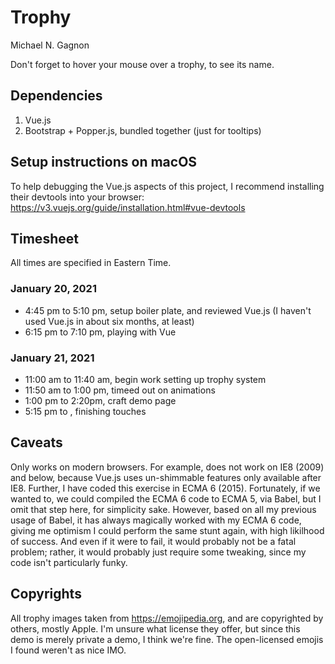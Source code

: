 # Trophy

Michael N. Gagnon

Don't forget to hover your mouse over a trophy, to see its name.

## Dependencies

1. Vue.js
2. Bootstrap + Popper.js, bundled together (just for tooltips)

## Setup instructions on macOS

To help debugging the Vue.js aspects of this project, I recommend installing their devtools into your browser: https://v3.vuejs.org/guide/installation.html#vue-devtools



## Timesheet

All times are specified in Eastern Time.

### January 20, 2021

- 4:45 pm to 5:10 pm, setup boiler plate, and reviewed Vue.js (I haven't used Vue.js in about six months, at least)
- 6:15 pm to 7:10 pm, playing with Vue

### January 21, 2021

- 11:00 am to 11:40 am, begin work setting up trophy system
- 11:50 am to 1:00 pm, timeed out on animations
- 1:00 pm to 2:20pm, craft demo page
- 5:15 pm to , finishing touches

## Caveats

Only works on modern browsers. For example, does not work on IE8 (2009) and below, because Vue.js uses un-shimmable features only available after IE8. Further, I have coded this exercise in ECMA 6 (2015). Fortunately, if we wanted to, we could compiled the ECMA 6 code to ECMA 5, via Babel, but I omit that step here, for simplicity sake. However, based on all my previous usage of Babel, it has always magically worked with my ECMA 6 code, giving me optimism I could perform the same stunt again, with high likilhood of success. And even if it were to fail, it would probably not be a fatal problem; rather, it would probably just require some tweaking, since my code isn't particularly funky.

## Copyrights

All trophy images taken from https://emojipedia.org, and are copyrighted by others, mostly Apple. I'm unsure what license they offer, but since this demo is merely private a demo, I think we're fine. The open-licensed emojis I found weren't as nice IMO.